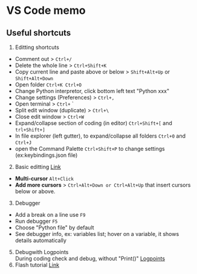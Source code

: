 # VS Code memo

## Useful shortcuts
1. Editting shortcuts
- Comment out > `Ctrl+/`
- Delete the whole line > `Ctrl+Shift+K`
- Copy current line and paste above or below > `Shift+Alt+Up` or `Shift+Alt+Down`
- Open folder `Ctrl+K Ctrl+O`
- Change Python interpretor, click bottom left text "Python xxx"
- Change settings (Preferences) > `Ctrl+,`
- Open terminal >  `Ctrl+`  `
- Split edit window (duplicate) > `Ctrl+\`
- Close edit window > `Ctrl+W`
- Expand/collapse section of coding (in editor) `Ctrl+Shift+[` and `trl+Shift+]`
- In file explorer (left gutter), to expand/collapse all folders `Ctrl+0` and `Ctrl+J`
- open the Command Palette `Ctrl+Shift+P` to change settings (ex:keybindings.json file)

2. Basic editting [Link](https://code.visualstudio.com/docs/editor/codebasics)  
- **Multi-cursor**   `Alt+Click`  
- **Add more cursors** > `Ctrl+Alt+Down or Ctrl+Alt+Up` that insert cursors below or above.
3. Debugger 
- Add a break on a line use `F9`
- Run debugger `F5`
- Choose "Python file" by default
- See debugger info, ex: variables list; hover on a variable, it shows details automatically
5. Debugwith Logpoints   
During coding check and debug, without "Print()" [Logpoints](https://code.visualstudio.com/docs/editor/debugging#_logpoints)
5. Flash tutorial [Link](https://code.visualstudio.com/docs/python/tutorial-flask) 
